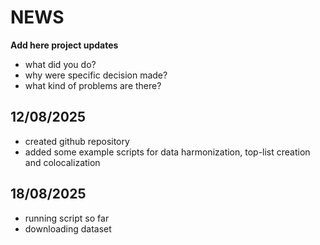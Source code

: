 # NEWS

**Add here project updates**

- what did you do? 
- why were specific decision made?
- what kind of problems are there?

## 12/08/2025

- created github repository
- added some example scripts for data harmonization, top-list creation and colocalization


## 18/08/2025
- running script so far
- downloading dataset 
